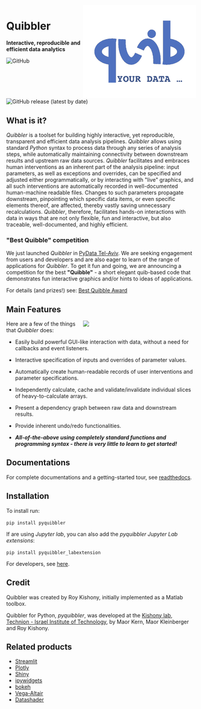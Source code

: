 <img src="pyquibbler-documentations/docs/images/quibicon.gif" width=300 align='right'>

# Quibbler
**Interactive, reproducible and efficient data analytics**

![GitHub](https://img.shields.io/github/license/Technion-Kishony-lab/quibbler)
![GitHub release (latest by date)](https://img.shields.io/github/v/release/Technion-Kishony-lab/quibbler)


## What is it?
*Quibbler* is a toolset for building highly interactive, yet reproducible, 
transparent and efficient data analysis pipelines. *Quibbler* allows using standard 
*Python* syntax to process data through any series of analysis steps, while 
automatically maintaining connectivity between downstream results and upstream raw data 
sources. *Quibbler* facilitates and embraces human interventions as an inherent part 
of the analysis pipeline: input parameters, as well as exceptions and overrides, 
can be specified and adjusted either programmatically, or by 
interacting with "live" graphics, and all such interventions are automatically 
recorded in well-documented human-machine readable files. Changes to such parameters 
propagate downstream, pinpointing which specific data items, or
even specific elements thereof, are affected, thereby vastly saving unnecessary 
recalculations. *Quibbler*, therefore, facilitates hands-on interactions with data 
in ways that are not only flexible, fun and interactive, but also traceable, 
well-documented, and highly efficient.


### "Best Quibble" competition
We just launched *Quibbler* in [PyData Tel-Aviv](https://pydata.org/telaviv2022/).
We are seeking engagement from users and developers and are also eager to learn of 
the range of applications for *Quibbler*. 
To get it fun and going, we are announcing a competition for the best **"Quibble"** - 
a short elegant quib-based code that demonstrates fun interactive graphics and/or hints 
to ideas of applications. 

For details (and prizes!) see: [Best Quibble Award](https://kishony.technion.ac.il/best-quibble-award/)   


## Main Features
<img src="pyquibbler-documentations/docs/images/quibbler_promo.gif" width=300 align='right'>

Here are a few of the things that *Quibbler* does:

* Easily build powerful GUI-like interaction with data, without a need for callbacks 
and event listeners. 

* Interactive specification of inputs and overrides of parameter values.

* Automatically create human-readable records of user interventions and parameter specifications.

* Independently calculate, cache and validate/invalidate individual slices of heavy-to-calculate arrays. 

* Present a dependency graph between raw data and downstream results.  

* Provide inherent undo/redo functionalities.

* **_All-of-the-above using completely standard functions and programming syntax - 
there is very little to learn to get started!_** 


## Documentations
For complete documentations and a getting-started tour, see [readthedocs](https://quibbler.readthedocs.io/en/latest/).


## Installation 

To install run:

`pip install pyquibbler`

If are using *Jupyter lab*, you can also add the *pyquibbler Jupyter Lab extensions*:

`pip install pyquibbler_labextension`

For developers, see [here](INSTALL.md).

## Credit

Quibbler was created by Roy Kishony, initially implemented as a Matlab toolbox. 

Quibbler for Python, *pyquibbler*, was developed at the 
[Kishony lab, Technion - Israel Institute of Technology](https://kishony.technion.ac.il/), 
by Maor Kern, Maor Kleinberger and Roy Kishony.

## Related products

* [Streamlit](https://streamlit.io/)
* [Plotly](https://plotly.com/)
* [Shiny](https://shiny.rstudio.com/)
* [ipywidgets](https://github.com/jupyter-widgets/ipywidgets)
* [bokeh](http://bokeh.org)
* [Vega-Altair](https://altair-viz.github.io/)
* [Datashader](https://datashader.org/)
